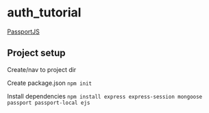# auth_tutorial
[ PassportJS ](https://www.passportjs.org/)

## Project setup
Create/nav to project dir

Create package.json
``` npm init ```

Install dependencies
``` npm install express express-session mongoose passport passport-local ejs ```



